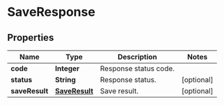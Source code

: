 
# SaveResponse

## Properties
Name | Type | Description | Notes
------------ | ------------- | ------------- | -------------
**code** | **Integer** | Response status code. | 
**status** | **String** | Response status. |  [optional]
**saveResult** | [**SaveResult**](SaveResult.md) | Save result. |  [optional]



